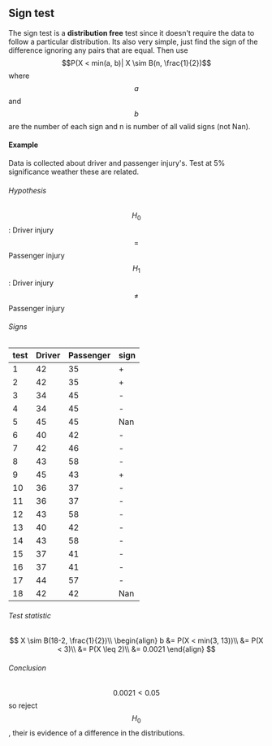 ## Sign test
The sign test is a **distribution free** test since it doesn't require the data to follow a particular distribution. Its also very simple, just find the sign of the difference ignoring any pairs that are equal. Then use $$P(X < min(a, b)| X \sim B(n, \frac{1}{2})$$ where $$a$$ and $$b$$ are the number of each sign and n is number of all valid signs (not Nan).

#### Example

Data is collected about driver and passenger injury's. Test at 5% significance weather these are related.

###### Hypothesis
$$H_0$$: Driver injury $$=$$ Passenger injury
$$H_1$$: Driver injury $$\ne$$ Passenger injury

###### Signs

| test | Driver | Passenger | sign |
| --- | --- | --- | --- |
| 1 | 42 | 35 | + |
| 2 | 42 | 35 | + |
| 3 | 34 | 45 | - |
| 4 | 34 | 45 | - |
| 5 | 45 | 45 | Nan |
| 6 | 40 | 42 | - |
| 7 | 42 | 46 | - |
| 8 | 43 | 58 | - |
| 9 | 45 | 43 | + |
| 10 | 36 | 37 | - |
| 11 | 36 | 37 | - |
| 12 | 43 | 58 | - |
| 13 | 40 | 42 | - |
| 14 | 43 | 58 | - |
| 15 | 37 | 41 | - |
| 16 | 37 | 41 | - |
| 17 | 44 | 57 | - |
| 18 | 42 | 42 | Nan |

###### Test statistic
$$
X \sim B(18-2, \frac{1}{2})\\
\begin{align}
b &= P(X < min(3, 13))\\
   &= P(X < 3)\\
   &= P(X \leq 2)\\
   &= 0.0021
\end{align}
$$

###### Conclusion
$$0.0021 < 0.05$$ so reject $$H_0$$, their is evidence of a difference in the distributions.